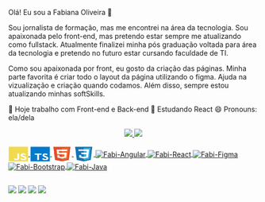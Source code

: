 Olá! Eu sou a Fabiana Oliveira 👋

<p>Sou jornalista de formação, mas me encontrei na área da tecnologia. Sou apaixonada pelo front-end, mas pretendo estar sempre me atualizando como fullstack. Atualmente finalizei minha pós graduação voltada para área da tecnologia e pretendo no futuro estar cursando faculdade de TI. 
</p>
<p>
Como sou apaixonada por front, eu gosto da criação das páginas. Minha parte favorita é criar todo o layout da página utilizando o figma. Ajuda na vizualização e criação quando codamos. Além disso, sempre estou atualizando minhas softSkills.</p>

🔭 Hoje trabalho com Front-end e Back-end
🌱 Estudando React
😄 Pronouns: ela/dela




<div align="center">
  <a href="https://github.com/tavarina">
  <img height="180em" src="https://github-readme-stats.vercel.app/api?username=tavarina&show_icons=true&theme=midnight-purple&include_all_commits=true&count_private=true"/>
  <img height="180em" src="https://github-readme-stats.vercel.app/api/top-langs/?username=tavarina&layout=compact&langs_count=7&theme=midnight-purple"/>
</div>
  <div style="display: inline_block"><br>
<img align="center" alt="Fabi-Js" height="30" width="40" src="https://raw.githubusercontent.com/devicons/devicon/master/icons/javascript/javascript-plain.svg">
  <img align="center" alt="Fabi-Ts" height="30" width="40" src="https://raw.githubusercontent.com/devicons/devicon/master/icons/typescript/typescript-plain.svg">
  <img align="center" alt="Fabi-HTML" height="30" width="40" src="https://raw.githubusercontent.com/devicons/devicon/master/icons/html5/html5-original.svg">
  <img align="center" alt="Fabi-CSS" height="30" width="40" src="https://raw.githubusercontent.com/devicons/devicon/master/icons/css3/css3-original.svg">
  <img align="center" alt="Fabi-Angular" height="30" width"40" src="https://cdn.jsdelivr.net/gh/devicons/devicon/icons/angularjs/angularjs-original.svg" >
  <img align="center" alt="Fabi-React" height="30" width"40" src="https://cdn.jsdelivr.net/gh/devicons/devicon/icons/react/react-original-wordmark.svg" >
  <img align="center" alt="Fabi-Figma" height="30" width"40" src="https://cdn.jsdelivr.net/gh/devicons/devicon/icons/figma/figma-original.svg" />
  <img  align="center" alt="Fabi-Bootstrap" height="30" width"40" src="https://cdn.jsdelivr.net/gh/devicons/devicon/icons/bootstrap/bootstrap-original.svg" />
  <img align="center" alt="Fabi-Java" height="30" width"40" src="https://cdn.jsdelivr.net/gh/devicons/devicon/icons/java/java-original-wordmark.svg" />
    
  ##
 
<div> 
  <a href="https://instagram.com/tavarinasp" target="_blank"><img src="https://img.shields.io/badge/-Instagram-%23E4405F?style=for-the-badge&logo=instagram&logoColor=white" target="_blank"></a> 
  <a href = "mailto:fabi.ana_deoliveira@outlook.com"><img src="https://img.shields.io/badge/Microsoft_Outlook-0078D4?style=for-the-badge&logo=microsoft-outlook&logoColor=white" target="_blank"></a>
  <a href="https://www.linkedin.com/in/fabianaoli/" target="_blank"><img src="https://img.shields.io/badge/-LinkedIn-%230077B5?style=for-the-badge&logo=linkedin&logoColor=white" target="_blank"></a> 
  <a href="https://twitter.com/tavarinasp" target="_blank"><img src="https://img.shields.io/badge/Twitter-1DA1F2?style=for-the-badge&logo=twitter&logoColor=white" target="_blank"></a>
  
</div>